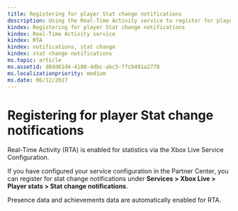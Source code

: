 ```yaml
---
title: Registering for player Stat change notifications
description: Using the Real-Time Activity service to register for player stat change notifications.
kindex: Registering for player Stat change notifications
kindex: Real-Time Activity service
kindex: RTA
kindex: notifications, stat change
kindex: stat change notifications
ms.topic: article
ms.assetid: d8dd61d4-4188-4dbc-abc5-ffcb491a2778
ms.localizationpriority: medium
ms.date: 06/12/2017
---
```


# Registering for player Stat change notifications

Real-Time Activity (RTA) is enabled for statistics via the Xbox Live Service Configuration.

If you have configured your service configuration in the Partner Center, you can register for stat change notifications under **Services > Xbox Live > Player stats > Stat change notifications**.

Presence data and achievements data are automatically enabled for RTA.
